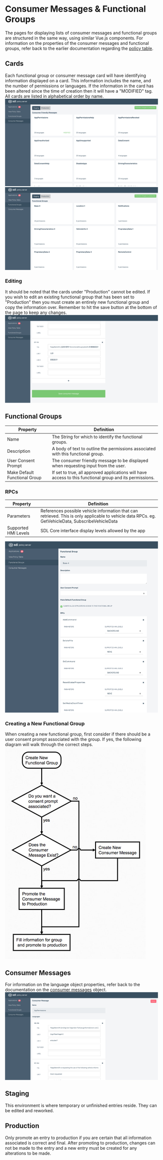 # Consumer Messages & Functional Groups
The pages for displaying lists of consumer messages and functional groups are structured in the same way, using similar Vue.js components. For information on the properties of the consumer messages and functional groups, refer back to the earlier documentation regarding the [policy table](../../policy-table/overview/).

## Cards
Each functional group or consumer message card will have identifying information displayed on a card. This information includes the name, and the number of permissions or languages. If the information in the card has been altered since the time of creation then it will have a "MODIFIED" tag. All cards are listed in alphabetical order by name.
![Consumer-Messages-List.png](./assets/Consumer-Messages-List.png)
![Functional-Groups-List.png](./assets/Functional-Groups-List.png)

### Editing
It should be noted that the cards under "Production" cannot be edited. If you wish to edit an existing functional group that has been set to "Production" then you must create an entirely new functional group and copy the information over. Remember to hit the save button at the bottom of the page to keep any changes.
![Consumer-Messages-Save-Button](./assets/Consumer-Messages-Save-Button.png) 

## Functional Groups
| Property | Definition |
|----------|---------|
| Name | The String for which to identify the functional groups. |
| Description | A body of text to outline the permissions associated with this functional group. |
| User Consent Prompt | The consumer friendly message to be displayed when requesting input from the user. |
| Make Default Functional Group | If set to true, all approved applications will have access to this functional group and its permissions. |

### RPCs
| Property | Definition |
|----------|---------|
| Parameters | References possible vehicle information that can retrieved. This is only applicable to vehicle data RPCs. eg. GetVehicleData, SubscribeVehicleData |
| Supported HMI Levels | SDL Core interface display levels allowed by the app |

![Functional-Groups](./assets/Functional-Groups.png)

### Creating a New Functional Group
When creating a new functional group, first consider if there should be a user consent prompt associated with the group. If yes, the following diagram will walk through the correct steps.
![New Functional Group Sequence Diagram](./assets/functional_group_flowchart.jpg)

## Consumer Messages
For information on the language object properties, refer back to the documentation on the <a href="/docs/policy-table/consumer-friendly-messages/">consumer messages</a> object.
![Consumer-Messages](./assets/Consumer-Messages.png)

## Staging
This environment is where temporary or unfinished entries reside. They can be edited and reworked.

## Production
Only promote an entry to production if you are certain that all information associated is correct and final. After promoting to production, changes can not be made to the entry and a new entry must be created for any alterations to be made.